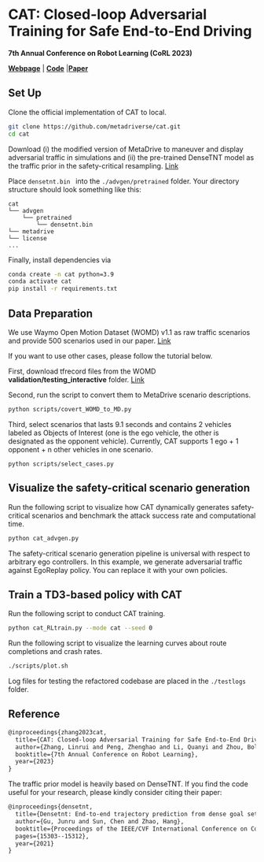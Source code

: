 # CAT: Closed-loop Adversarial Training for Safe End-to-End Driving

**7th Annual Conference on Robot Learning (CoRL 2023)**


[**Webpage**](https://metadriverse.github.io/cat/) | [**Code**](https://github.com/metadriverse/cat) |[**Paper**](https://openreview.net/pdf?id=VtJqMs9ig20)




## Set Up

Clone the official implementation of CAT to local.

```bash
git clone https://github.com/metadriverse/cat.git
cd cat
```

Download (i) the modified version of MetaDrive to maneuver and display adversarial traffic in simulations  and (ii) the pre-trained DenseTNT model as the traffic prior in the safety-critical resampling. [Link](https://drive.google.com/drive/folders/1xVQ84pF5clVtKw6d4NCC-0mYbo4cIZ_a)

Place `densetnt.bin `  into the `./advgen/pretrained` folder. Your directory structure should look something like this:

```
cat
└── advgen
    └── pretrained
    	└── densetnt.bin    
└── metadrive
└── license
...
```

Finally, install dependencies via

```bash
conda create -n cat python=3.9
conda activate cat
pip install -r requirements.txt
```

## Data Preparation

We use Waymo Open Motion Dataset (WOMD) v1.1 as raw traffic scenarios and provide 500 scenarios used in our paper. [Link](https://drive.google.com/drive/folders/1xVQ84pF5clVtKw6d4NCC-0mYbo4cIZ_a)

If you want to use other cases, please follow the tutorial below.

First, download tfrecord files from the WOMD **validation/testing_interactive** folder. [Link](https://console.cloud.google.com/storage/browser/waymo_open_dataset_motion_v_1_1_0/uncompressed/scenario)

Second, run the script to convert them to MetaDrive scenario descriptions.

```bash
python scripts/covert_WOMD_to_MD.py
```

Third, select scenarios that lasts 9.1 seconds and contains 2 vehicles labeled as Objects of Interest (one is the ego vehicle, the other is designated as the opponent vehicle). Currently, CAT supports 1 ego + 1 opponent + n other vehicles in one scenario.

```
python scripts/select_cases.py
```

## Visualize the safety-critical scenario generation

Run the following script to visualize how CAT dynamically generates safety-critical scenarios and benchmark the attack success rate and computational time. 

```bash
python cat_advgen.py
```

The safety-critical scenario generation pipeline is universal with respect to arbitrary ego controllers. In this example, we generate adversarial traffic against EgoReplay policy. You can replace it with your own policies.

## Train a TD3-based policy with CAT  

Run the following script to conduct CAT training.

```bash
python cat_RLtrain.py --mode cat --seed 0
```

Run the following script to visualize the learning curves about route completions and crash rates.

```bash
./scripts/plot.sh
```

Log files for testing the refactored codebase are placed in the `./testlogs` folder. 

## Reference

```latex
@inproceedings{zhang2023cat,
  title={CAT: Closed-loop Adversarial Training for Safe End-to-End Driving},
  author={Zhang, Linrui and Peng, Zhenghao and Li, Quanyi and Zhou, Bolei},
  booktitle={7th Annual Conference on Robot Learning},
  year={2023}
}
```

The traffic prior model is heavily based on DenseTNT. If you find the code useful for your research, please kindly consider citing their paper:

```latex
@inproceedings{densetnt,
  title={Densetnt: End-to-end trajectory prediction from dense goal sets},
  author={Gu, Junru and Sun, Chen and Zhao, Hang},
  booktitle={Proceedings of the IEEE/CVF International Conference on Computer Vision},
  pages={15303--15312},
  year={2021}
}
```

